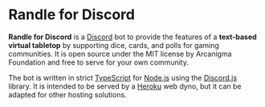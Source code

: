 # Randle for Discord

**Randle for Discord** is a [Discord](https://discord.com) bot to provide the features of a **text-based virtual tabletop** by supporting dice, cards, and polls for gaming communities. It is open source under the MIT license by Arcanigma Foundation and free to serve for your own community.

The bot is written in strict [TypeScript](https://www.typescriptlang.org/) for [Node.js](https://nodejs.org/en/) using the [Discord.js](https://discord.js.org) library. It is intended to be served by a [Heroku](https://www.heroku.com) web dyno, but it can be adapted for other hosting solutions.
